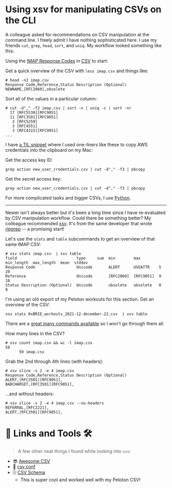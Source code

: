 # Using xsv for manipulating CSVs on the CLI

A colleague asked for recommendations on CSV manipulation at the command line. I freely admit I have nothing sophisticated here. I use my friends `cut`, `grep`, `head`, `sort`, and `uniq`. My workflow looked something like this:

Using the [IMAP Response Codes](https://www.iana.org/assignments/imap-response-codes/imap-response-codes.xhtml)  in [CSV](https://www.iana.org/assignments/imap-response-codes/imap-response-codes-1.csv) to start:

Get a quick overview of the CSV with `less imap.csv` and things like:

```
# head -n2 imap.csv
Response Code,Reference,Status Description (Optional)
NEWNAME,[RFC2060],obsolete
```

Sort all of the values in a particular column:

```
# cut -d"," -f2 imap.csv | sort -n | uniq -c | sort -nr
  17 [RFC5530][RFC9051]
  11 [RFC3501][RFC9051]
   3 [RFC5259]
   3 [RFC4551]
   3 [RFC4315][RFC9051]
...
```

I have [a TIL snippet](https://til.brie.dev/aws/configure-s3-web) where I used one-liners like these to copy AWS credentials into the clipboard on my Mac:

Get the access key ID:

```
grep action new_user_credentials.csv | cut -d"," -f3 | pbcopy
```

Get the secret access key:

```
grep action new_user_credentials.csv | cut -d"," -f3 | pbcopy
```

For more complicated tasks and bigger CSVs, I use [Python](https://www.python.org/).

---

Newer isn't always better but it's been a long time since I have re-evaluated by CSV manipulation workflow. Could there be something better? My colleague recommended [xsv](https://github.com/BurntSushi/xsv). It's from the same developer that wrote [ripgrep](https://github.com/BurntSushi/ripgrep) -- a promising start!

Let's use the `stats` and `table` subcommands to get an overview of that same IMAP CSV:

```
# xsv stats imap.csv  | xsv table
field                          type     sum  min        max        min_length  max_length  mean  stddev
Response Code                  Unicode       ALERT      USEATTR    5           20
Reference                      Unicode       [RFC2060]  [RFC9051]  9           18
Status Description (Optional)  Unicode       obsolete   obsolete   0           8
```

I'm using an old export of my Peloton workouts for this section. Get an overview of the CSV:

```
xsv stats 0xBRIE_workouts_2021-12-december-22.csv  | xsv table
```

There are a [great many commands available](https://github.com/BurntSushi/xsv#available-commands) so I won't go through them all. 


How many lines in the CSV?

```
# xsv count imap.csv && wc -l imap.csv
58
      59 imap.csv
```

Grab the 2nd through 4th lines (with headers):

```
# xsv slice -s 2 -e 4 imap.csv
Response Code,Reference,Status Description (Optional)
ALERT,[RFC3501][RFC9051],
BADCHARSET,[RFC3501][RFC9051],
```

...and without headers:

```
# xsv slice -s 2 -e 4 imap.csv --no-headers
REFERRAL,[RFC2221],
ALERT,[RFC3501][RFC9051],
```

# 🔗 Links and Tools 🛠️

> A few other neat things I found while looking into `xsv`:

  - 😎 [Awesome CSV](https://github.com/secretGeek/AwesomeCSV)
  - 🤝 [csv,conf](https://csvconf.com/)
  - 🗄️ [CSV Schema](https://csv-schema.surge.sh/)
    - This is super cool and worked well with my Peloton CSV! 
